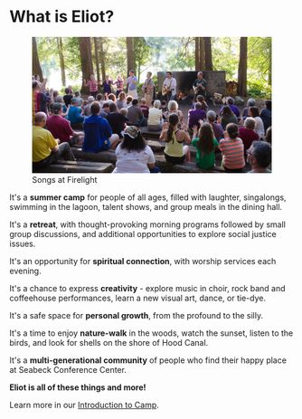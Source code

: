 # What is Eliot?

<figure>
    <img src="/content/img/firelight_slide.jpg" alt="Songs at Firelight" />
    <figcaption>Songs at Firelight</figcaption>
</figure>

It's a **summer camp** for people of all ages, filled with laughter,
singalongs, swimming in the lagoon, talent shows, and group meals in the dining hall.

It's a **retreat**, with thought-provoking morning programs followed by small group
discussions, and additional opportunities to explore social justice issues.

It's an opportunity for **spiritual connection**, with worship services each evening.

It's a chance to express **creativity** - explore music in choir, rock band and
coffeehouse performances, learn a new visual art, dance, or tie-dye.

It's a safe space for **personal growth**, from the profound to the silly.

It's a time to enjoy **nature-walk** in the woods, watch the sunset, listen
to the birds, and look for shells on the shore of Hood Canal.

It's a **multi-generational community** of people who find their happy place at Seabeck Conference Center.

**Eliot is all of these things and more!**

Learn more in our <a href="?info=introduction">Introduction to Camp</a>.
